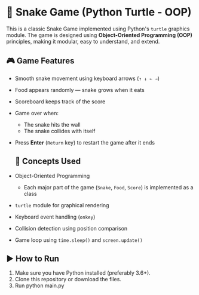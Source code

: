 # 🐍 Snake Game (Python Turtle - OOP)

This is a classic Snake Game implemented using Python's `turtle` graphics module. The game is designed using **Object-Oriented Programming (OOP)** principles, making it modular, easy to understand, and extend.

## 🎮 Game Features

- Smooth snake movement using keyboard arrows (`↑ ↓ ← →`)
- Food appears randomly — snake grows when it eats
- Scoreboard keeps track of the score
- Game over when:
  - The snake hits the wall
  - The snake collides with itself
- Press **Enter** (`Return` key) to restart the game after it ends

  ## 🧠 Concepts Used

- Object-Oriented Programming
  - Each major part of the game (`Snake`, `Food`, `Score`) is implemented as a class
- `turtle` module for graphical rendering
- Keyboard event handling (`onkey`)
- Collision detection using position comparison
- Game loop using `time.sleep()` and `screen.update()`

## ▶️ How to Run

1. Make sure you have Python installed (preferably 3.6+).
2. Clone this repository or download the files.
3. Run
   python main.py
